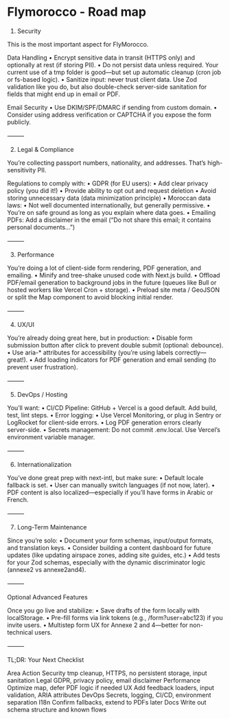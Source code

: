 # Flymorocco - Road map

1. Security

This is the most important aspect for FlyMorocco.

Data Handling
 • Encrypt sensitive data in transit (HTTPS only) and optionally at rest (if storing PII).
 • Do not persist data unless required. Your current use of a tmp folder is good—but set up automatic cleanup (cron job or fs-based logic).
 • Sanitize input: never trust client data. Use Zod validation like you do, but also double-check server-side sanitation for fields that might end up in email or PDF.

Email Security
 • Use DKIM/SPF/DMARC if sending from custom domain.
 • Consider using address verification or CAPTCHA if you expose the form publicly.

⸻

2. Legal & Compliance

You’re collecting passport numbers, nationality, and addresses. That’s high-sensitivity PII.

Regulations to comply with:
 • GDPR (for EU users):
 • Add clear privacy policy (you did it!)
 • Provide ability to opt out and request deletion
 • Avoid storing unnecessary data (data minimization principle)
 • Moroccan data laws:
 • Not well documented internationally, but generally permissive.
 • You’re on safe ground as long as you explain where data goes.
 • Emailing PDFs: Add a disclaimer in the email (“Do not share this email; it contains personal documents…”)

⸻

3. Performance

You’re doing a lot of client-side form rendering, PDF generation, and emailing.
 • Minify and tree-shake unused code with Next.js build.
 • Offload PDF/email generation to background jobs in the future (queues like Bull or hosted workers like Vercel Cron + storage).
 • Preload site meta / GeoJSON or split the Map component to avoid blocking initial render.

⸻

4. UX/UI

You’re already doing great here, but in production:
 • Disable form submission button after click to prevent double submit (optional: debounce).
 • Use aria-* attributes for accessibility (you’re using labels correctly—great!).
 • Add loading indicators for PDF generation and email sending (to prevent user frustration).

⸻

5. DevOps / Hosting

You’ll want:
 • CI/CD Pipeline: GitHub + Vercel is a good default. Add build, test, lint steps.
 • Error logging:
 • Use Vercel Monitoring, or plug in Sentry or LogRocket for client-side errors.
 • Log PDF generation errors clearly server-side.
 • Secrets management: Do not commit .env.local. Use Vercel’s environment variable manager.

⸻

6. Internationalization

You’ve done great prep with next-intl, but make sure:
 • Default locale fallback is set.
 • User can manually switch languages (if not now, later).
 • PDF content is also localized—especially if you’ll have forms in Arabic or French.

⸻

7. Long-Term Maintenance

Since you’re solo:
 • Document your form schemas, input/output formats, and translation keys.
 • Consider building a content dashboard for future updates (like updating airspace zones, adding site guides, etc.)
 • Add tests for your Zod schemas, especially with the dynamic discriminator logic (annexe2 vs annexe2and4).

⸻

Optional Advanced Features

Once you go live and stabilize:
 • Save drafts of the form locally with localStorage.
 • Pre-fill forms via link tokens (e.g., /form?user=abc123) if you invite users.
 • Multistep form UX for Annexe 2 and 4—better for non-technical users.

⸻

TL;DR: Your Next Checklist

Area Action
Security tmp cleanup, HTTPS, no persistent storage, input sanitation
Legal GDPR, privacy policy, email disclaimer
Performance Optimize map, defer PDF logic if needed
UX Add feedback loaders, input validation, ARIA attributes
DevOps Secrets, logging, CI/CD, environment separation
I18n Confirm fallbacks, extend to PDFs later
Docs Write out schema structure and known flows
